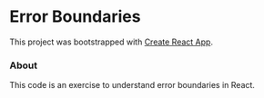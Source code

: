 # Error Boundaries

This project was bootstrapped with [Create React App](https://github.com/facebook/create-react-app).

### About

This code is an exercise to understand error boundaries in React.

